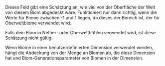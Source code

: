 Dieses Feld gibt eine Schätzung an, wie viel von der Oberfläche der Welt von diesem Biom abgedeckt wäre. Funktioniert nur dann richtig, wenn die Werte für Biome zwischen -1 und 1 liegen, da dieses der Bereich ist, der für Oberweltbiome verwendet wird.

Falls dein Biom in Nether- oder Oberwelthöhlen verwendet wird, ist diese Schätzung nicht gültig.

Wenn Biome in einer benutzerdefinierten Dimension verwendet werden, hängt die Abdeckung von der Menge an Biomen ab, die diese Dimension hat und Biom-Generationsparameter von Biomen in der Dimension.